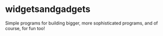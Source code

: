 # widgetsandgadgets
Simple programs for building bigger, more sophisticated programs, and of course, for fun too!
